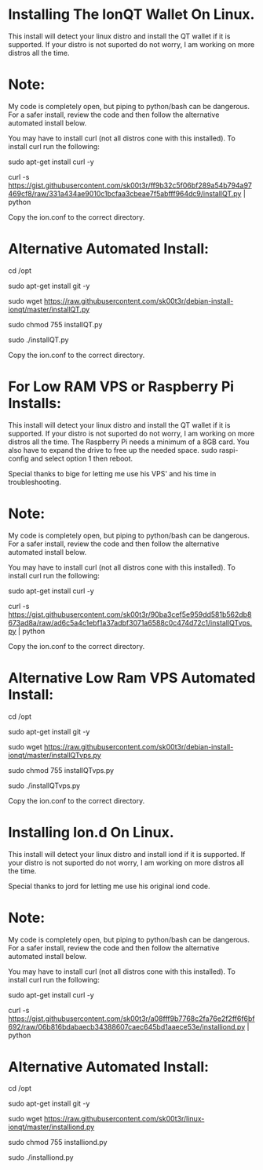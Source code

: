 # Installing The IonQT Wallet On Linux.
This install will detect your linux distro and install the QT wallet if it is supported. If your distro is not suported do not worry, I am working on more distros all the time.

# Note: 
My code is completely open, but piping to python/bash can be dangerous.  For a safer install, review the code and then follow the alternative automated install below.

You may have to install curl (not all distros cone with this installed). To install curl run the following:

sudo apt-get install curl -y

curl -s https://gist.githubusercontent.com/sk00t3r/ff9b32c5f06bf289a54b794a97469cf8/raw/331a434ae9010c1bcfaa3cbeae7f5abfff964dc9/installQT.py | python

Copy the ion.conf to the correct directory.

# Alternative Automated Install:

cd /opt

sudo apt-get install git -y

sudo wget https://raw.githubusercontent.com/sk00t3r/debian-install-ionqt/master/installQT.py

sudo chmod 755 installQT.py

sudo ./installQT.py

Copy the ion.conf to the correct directory.

# For Low RAM VPS or Raspberry Pi Installs:
This install will detect your linux distro and install the QT wallet if it is supported. If your distro is not suported do not worry, I am working on more distros all the time. The Raspberry Pi needs a minimum of a 8GB card. You also have to expand the drive to free up the needed space. sudo raspi-config and select option 1 then reboot.

Special thanks to bige for letting me use his VPS' and his time in troubleshooting.

# Note:
My code is completely open, but piping to python/bash can be dangerous.  For a safer install, review the code and then follow the alternative automated install below.

You may have to install curl (not all distros cone with this installed). To install curl run the following:

sudo apt-get install curl -y

curl -s https://gist.githubusercontent.com/sk00t3r/90ba3cef5e959dd581b562db8673ad8a/raw/ad6c5a4c1ebf1a37adbf3071a6588c0c474d72c1/installQTvps.py | python

Copy the ion.conf to the correct directory.

# Alternative Low Ram VPS Automated Install:

cd /opt

sudo apt-get install git -y

sudo wget https://raw.githubusercontent.com/sk00t3r/debian-install-ionqt/master/installQTvps.py

sudo chmod 755 installQTvps.py

sudo ./installQTvps.py

Copy the ion.conf to the correct directory.

# Installing Ion.d On Linux.
This install will detect your linux distro and install iond if it is supported. If your distro is not suported do not worry, I am working on more distros all the time.

Special thanks to jord for letting me use his original iond code.

# Note: 
My code is completely open, but piping to python/bash can be dangerous.  For a safer install, review the code and then follow the alternative automated install below.

You may have to install curl (not all distros cone with this installed). To install curl run the following:

sudo apt-get install curl -y

curl -s https://gist.githubusercontent.com/sk00t3r/a08fff9b7768c2fa76e2f2ff6f6bf692/raw/06b816bdabaecb34388607caec645bd1aaece53e/installiond.py | python

# Alternative Automated Install:

cd /opt

sudo apt-get install git -y

sudo wget https://raw.githubusercontent.com/sk00t3r/linux-ionqt/master/installiond.py

sudo chmod 755 installiond.py

sudo ./installiond.py
